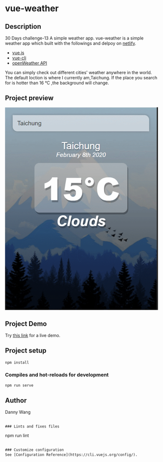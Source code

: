 # vue-weather

## Description
30 Days challenge-13 A simple weather app.
vue-weather is a simple weather app which built with the followings and delpoy on [netlify](https://www.netlify.com/).

+ [vue.js](https://vuejs.org/)
+ [vue-cli](https://cli.vuejs.org/)
+ [openWeather API](https://openweathermap.org/)

You can simply check out different cities' weather anywhere in the world.
The default loction is where I currently am,Taichung.
If the place you search for is hotter than 16 °C ,the background will change.

## Project preview

![image](https://github.com/windate3411/vue-weather/blob/master/demo.gif)

## Project Demo

Try [this link](https://lucid-liskov-224744.netlify.com/) for a live demo.

## Project setup
```
npm install
```

### Compiles and hot-reloads for development
```
npm run serve
```

## Author
Danny Wang

```

### Lints and fixes files
```
npm run lint
```

### Customize configuration
See [Configuration Reference](https://cli.vuejs.org/config/).
